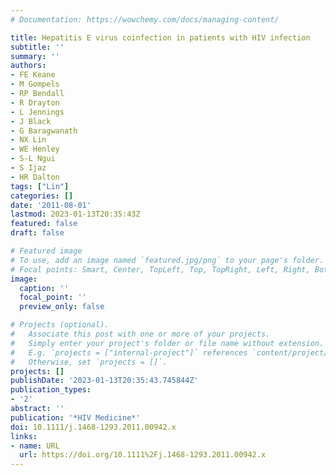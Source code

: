 ```yaml
---
# Documentation: https://wowchemy.com/docs/managing-content/

title: Hepatitis E virus coinfection in patients with HIV infection
subtitle: ''
summary: ''
authors:
- FE Keane
- M Gompels
- RP Bendall
- R Drayton
- L Jennings
- J Black
- G Baragwanath
- NX Lin
- WE Henley
- S-L Ngui
- S Ijaz
- HR Dalton
tags: ["Lin"]
categories: []
date: '2011-08-01'
lastmod: 2023-01-13T20:35:43Z
featured: false
draft: false

# Featured image
# To use, add an image named `featured.jpg/png` to your page's folder.
# Focal points: Smart, Center, TopLeft, Top, TopRight, Left, Right, BottomLeft, Bottom, BottomRight.
image:
  caption: ''
  focal_point: ''
  preview_only: false

# Projects (optional).
#   Associate this post with one or more of your projects.
#   Simply enter your project's folder or file name without extension.
#   E.g. `projects = ["internal-project"]` references `content/project/deep-learning/index.md`.
#   Otherwise, set `projects = []`.
projects: []
publishDate: '2023-01-13T20:35:43.745844Z'
publication_types:
- '2'
abstract: ''
publication: '*HIV Medicine*'
doi: 10.1111/j.1468-1293.2011.00942.x
links:
- name: URL
  url: https://doi.org/10.1111%2Fj.1468-1293.2011.00942.x
---
```

